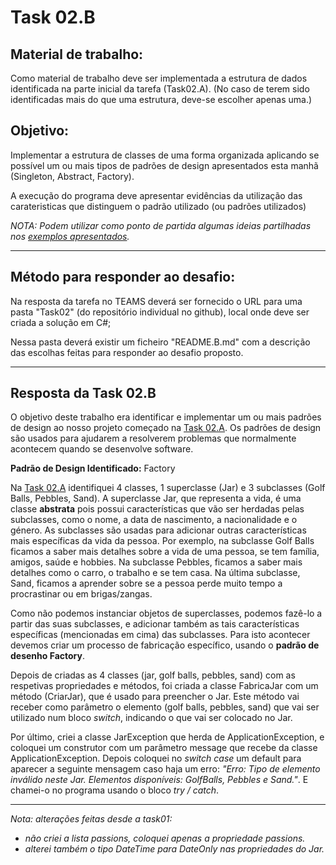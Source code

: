 # Task 02.B

## Material de trabalho:

Como material de trabalho deve ser implementada a estrutura de dados identificada na parte inicial da tarefa (Task02.A). (No caso de terem sido identificadas mais do que uma estrutura, deve-se escolher apenas uma.)

## Objetivo:

Implementar a estrutura de classes de uma forma organizada aplicando se possível um ou mais tipos de padrões de design apresentados esta manhã (Singleton, Abstract, Factory).

A execução do programa deve apresentar evidências da utilização das carateristicas que distinguem o padrão utilizado (ou padrões utilizados)

*NOTA: Podem utilizar como ponto de partida algumas ideias partilhadas nos [exemplos apresentados](https://github.com/pinjoa/ufcd5420_CESAE_SDEV03_BRA/tree/main/Task02/Conceitos).*

---

## Método para responder ao desafio:

Na resposta da tarefa no TEAMS deverá ser fornecido o URL para uma pasta "Task02" (do repositório individual no github), local onde deve ser criada a solução em C#;

Nessa pasta deverá existir um ficheiro "README.B.md" com a descrição das escolhas feitas para responder ao desafio proposto.

---

## Resposta da Task 02.B

O objetivo deste trabalho era identificar e implementar um ou mais padrões de design ao nosso projeto começado na [Task 02.A](README.md). Os padrões de design são usados para ajudarem a resolverem problemas que normalmente acontecem quando se desenvolve software.

**Padrão de Design Identificado:** Factory

Na [Task 02.A](README.md) identifiquei 4 classes, 1 superclasse (Jar) e 3 subclasses (Golf Balls, Pebbles, Sand). A superclasse Jar, que representa a vida, é uma classe **abstrata** pois possui características que vão ser herdadas pelas subclasses, como o nome, a data de nascimento, a nacionalidade e o género. As subclasses são usadas para adicionar outras características mais específicas da vida da pessoa. Por exemplo, na subclasse Golf Balls ficamos a saber mais detalhes sobre a vida de uma pessoa, se tem família, amigos, saúde e hobbies. Na subclasse Pebbles, ficamos a saber mais detalhes como o carro, o trabalho e se tem casa. Na última subclasse, Sand, ficamos a aprender sobre se a pessoa perde muito tempo a procrastinar ou em brigas/zangas.

Como não podemos instanciar objetos de superclasses, podemos fazê-lo a partir das suas subclasses, e adicionar também as tais características específicas (mencionadas em cima) das subclasses. Para isto acontecer devemos criar um processo de fabricação específico, usando o **padrão de desenho Factory**.

Depois de criadas as 4 classes (jar, golf balls, pebbles, sand) com as respetivas propriedades e métodos, foi criada a classe FabricaJar com um método (CriarJar), que é usado para preencher o Jar. Este método vai receber como parâmetro o elemento (golf balls, pebbles, sand) que vai ser utilizado num bloco *switch*, indicando o que vai ser colocado no Jar.

Por último, criei a classe JarException que herda de ApplicationException, e coloquei um construtor com um parâmetro message que recebe da classe ApplicationException. Depois coloquei no *switch case* um default para aparecer a seguinte mensagem caso haja um erro: *"Erro: Tipo de elemento inválido neste Jar. Elementos disponíveis: GolfBalls, Pebbles e Sand."*. E chamei-o no programa usando o bloco *try / catch*.

---

*Nota: alterações feitas desde a task01:* 

- *não criei a lista passions, coloquei apenas a propriedade passions.*
- *alterei também o tipo DateTime para DateOnly nas propriedades do Jar.*

